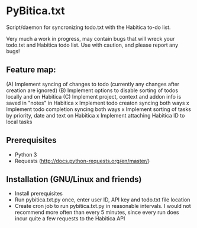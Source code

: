 # PyBitica.txt

Script/daemon for syncronizing todo.txt with the Habitica to-do list.

Very much a work in progress, may contain bugs that will wreck your todo.txt and Habitica todo list. Use with caution,
and please report any bugs!

## Feature map:
(A) Implement syncing of changes to todo (currently any changes after creation are ignored)
(B) Implement options to disable sorting of todos locally and on Habitica
(C) Implement project, context and addon info is saved in "notes" in Habitica
x Implement todo creaton syncing both ways
x Implement todo completion syncing both ways
x Implement sorting of tasks by priority, date and text on Habitica
x Implement attaching Habitica ID to local tasks

## Prerequisites
* Python 3
* Requests (http://docs.python-requests.org/en/master/)

## Installation (GNU/Linux and friends)
* Install prerequisites
* Run pybitica.txt.py once, enter user ID, API key and todo.txt file location
* Create cron job to run pybitica.txt.py in reasonable intervals. I would not recommend more often than every 5
  minutes, since every run does incur quite a few requests to the Habitica API

